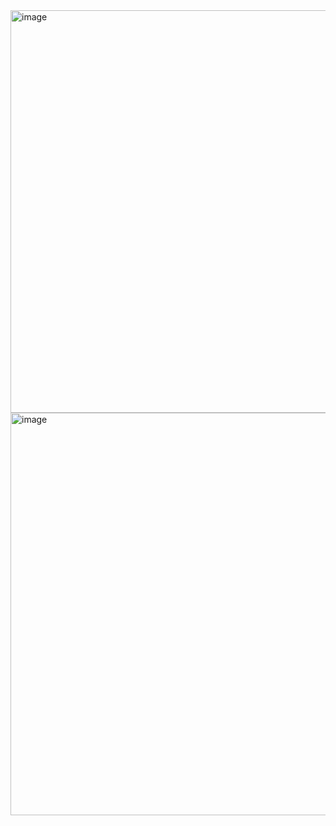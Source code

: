 <img width="644" alt="image" src="https://user-images.githubusercontent.com/89638496/200451958-57c0c35d-5afd-4e45-9910-dd63cfd6bcb0.png">
<img width="644" alt="image" src="https://user-images.githubusercontent.com/89638496/200451984-37adb6dc-1070-46e1-b867-9bea4807c90c.png">
